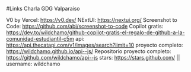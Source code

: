#Links Charla GDG Valparaiso

V0 by Vercel:  https://v0.dev/
NExtUI: https://nextui.org/
Screenshot to Code: https://github.com/abi/screenshot-to-code
Copilot gratis: https://dev.to/wildchamo/github-copilot-gratis-el-regalo-de-github-a-la-comunidad-estudiantil-c5m
api: https://api.thecatapi.com/v1/images/search?limit=10
proyecto completo: https://wildchamo.github.io/api--js/
Repositorio proyecto completo: https://github.com/wildchamo/api--js
stars: https://stars.github.com/ || username: wildchamo
